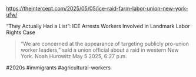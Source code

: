 https://theintercept.com/2025/05/05/ice-raid-farm-labor-union-new-york-ufw/

“They Actually Had a List”: ICE Arrests Workers Involved in Landmark Labor Rights Case

> “We are concerned at the appearance of targeting publicly pro-union worker leaders,” said a union official about a raid in western New York.
Noah Hurowitz
May 5 2025, 6:27 p.m.

#2020s #immigrants #agricultural-workers
